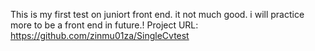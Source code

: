 This is my first test on juniort front end. it not much good. i will practice more to be a front end in future.!
Project URL: https://github.com/zinmu01za/SingleCvtest
